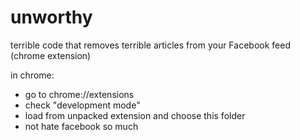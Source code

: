 unworthy
========

terrible code that removes terrible articles from your Facebook feed (chrome extension)

in chrome:
- go to chrome://extensions
- check "development mode"
- load from unpacked extension and choose this folder
- not hate facebook so much
